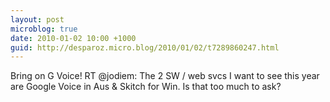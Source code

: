 ```yaml
---
layout: post
microblog: true
date: 2010-01-02 10:00 +1000
guid: http://desparoz.micro.blog/2010/01/02/t7289860247.html
---
```

Bring on G Voice! RT @jodiem: The 2 SW / web svcs I want to see this year are Google Voice in Aus &amp; Skitch for Win. Is that too much to ask?
